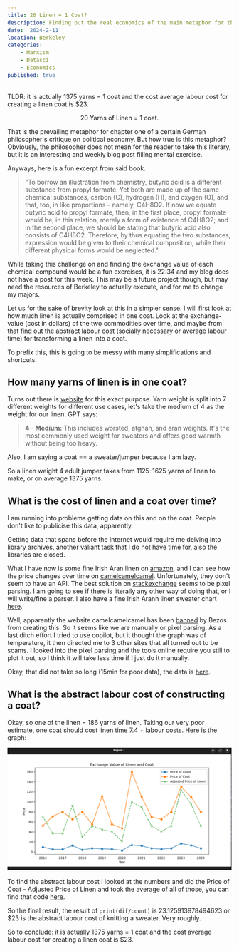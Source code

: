 ```yaml
---
title: 20 Linen = 1 Coat?
description: Finding out the real economics of the main metaphor for the first chapter of a certain german philosopher critique of political economy
date: '2024-2-11'
location: Berkeley
categories: 
    - Marxism
    - Datasci
    - Economics 
published: true
---
```

TLDR: it is actually 1375 yarns = 1 coat and the cost average labour cost for creating a linen coat is $23.

<center>20 Yarns of Linen = 1 coat. </center>

That is the prevailing metaphor for chapter one of a certain German philosopher's critique on political economy. But how true is this metaphor? Obviously, the philosopher does not mean for the reader to take this literary, but it is an interesting and weekly blog post filling mental exercise. 

Anyways, here is a fun excerpt from said book. 

> "To borrow an illustration from chemistry, butyric acid is a different substance from propyl formate. Yet both are made up of the same chemical substances, carbon (C), hydrogen (H), and oxygen (O), and that, too, in like proportions – namely, C4H8O2. If now we equate butyric acid to propyl formate, then, in the first place, propyl formate would be, in this relation, merely a form of existence of C4H8O2; and in the second place, we should be stating that butyric acid also consists of C4H8O2. Therefore, by thus equating the two substances, expression would be given to their chemical composition, while their different physical forms would be neglected." 

While taking this challenge on and finding the exchange value of each chemical compound would be a fun exercises, it is 22:34 and my blog does not have a post for this week. This may be a future project though, but may need the resources of Berkeley to actually execute, and for me to change my majors. 

Let us for the sake of brevity look at this in a simpler sense. I will first look at how much linen is actually comprised in one coat. Look at the exchange-value (cost in dollars) of the two commodities over time, and maybe from that find out the abstract labour cost (socially necessary or average labour time) for transforming a linen into a coat. 

To prefix this, this is going to be messy with many simplifications and shortcuts.  
## How many yarns of linen is in one coat? 
Turns out there is [website](https://support.lionbrand.com/support/solutions/articles/17000035213-how-much-yarn-do-i-need-to-make-a-) for this exact purpose. Yarn weight is split into 7 different weights for different use cases, let's take the medium of 4 as the weight for our linen. GPT says: 

>**4 - Medium:** This includes worsted, afghan, and aran weights. It's the most commonly used weight for sweaters and offers good warmth without being too heavy.

Also, I am saying a coat == a sweater/jumper because I am lazy. 

So a linen weight 4 adult jumper takes from 1125–1625 yarns of linen to make, or on average 1375 yarns. 
## What is the cost of linen and a coat over time? 

I am running into problems getting data on this and on the coat. People don't like to publicise this data, apparently. 

Getting data that spans before the internet would require me delving into library archives, another valiant task that I do not have time for, also the libraries are closed. 

What I have now is some fine Irish Aran linen on [amazon](https://www.amazon.com/dp/B017T977IM?tag=camelweb-20&linkCode=ogi&th=1&psc=1&language=en_US), and I can see how the price changes over time on [camelcamelcamel](https://3cmls.co/US/B017T977IM). Unfortunately, they don't seem to have an API. The best solution on [stackexchange](https://opendata.stackexchange.com/questions/11920/extracting-data-in-tabular-form-from-camelcamelcamel) seems to be pixel parsing. I am going to see if there is literally any other way of doing that, or I will write/fine a parser. I also have a fine Irish Arann linen sweater chart [here](https://camelcamelcamel.com/product/B00JZKUAO2?context=search). 

Well, apparently the website camelcamelcamel has been [banned](https://camelcamelcamel.com/contact) by Bezos from creating this. So it seems like we are manually or pixel parsing. As a last ditch effort I tried to use copilot, but it thought the graph was of temperature, it then directed me to 3 other sites that all turned out to be scams. I looked into the pixel parsing and the tools online require you still to plot it out, so I think it will take less time if I just do it manually. 

Okay, that did not take so long (15min for poor data), the data is [here](https://github.com/TheArctesian/20-linen-1-coat/blob/main/data/data.csv).

## What is the abstract labour cost of constructing a coat?

Okay, so one of the linen = 186 yarns of linen. Taking our very poor estimate, one coat should cost linen time 7.4 + labour costs. Here is the graph: 

![](https://raw.githubusercontent.com/TheArctesian/20-linen-1-coat/main/graphss.png)

To find the abstract labour cost I looked at the numbers and did the Price of Coat - Adjusted Price of Linen and took the average of all of those, you can find that code [here](https://github.com/TheArctesian/20-linen-1-coat/blob/main/abstract.py). 

So the final result, the result of `print(dif/count)` is 23.125913978494623 or $23 is the abstract labour cost of knitting a sweater. Very roughly. 

So to conclude: it is actually 1375 yarns = 1 coat and the cost average labour cost for creating a linen coat is $23.

